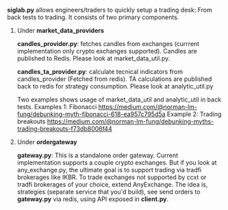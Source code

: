 **siglab.py** allows engineers/traders to quickly setup a trading desk: From back tests to trading.
It consists of two primary components.
1. Under **market_data_providers**

    **candles_provider.py**: fetches candles from exchanges (currrent implementation only crypto exchanges supported). Candles are published to Redis. Please look at market_data_util.py.
    
    **candles_ta_provider.py**: calculate tecnical indicators from candles_provider (Fetched from redis). TA calculations are published back to redis for strategy consumption. Please look at analytic_util.py

    Two examples shows usage of market_data_util and analytic_util in back tests.
        Examples 1: Fibonacci
            https://medium.com/@norman-lm-fung/debunking-myth-fibonacci-618-ea957c795d5a
        Example 2: Trading breakouts
            https://medium.com/@norman-lm-fung/debunking-myths-trading-breakouts-f73db8006f44


2. Under **ordergateway**

    **gateway.py**: This is a standalone order gateway. Current implementation supports a couple crypto exchanges. But if you look at any_exchange.py, the ultimate goal is to support trading via tradfi brokerages like IKBR. To trade exchanges not supported by ccxt or tradfi brokerages of your choice, extend AnyExchange.
    The idea is, strategies (separate service that you'd build), see send orders to **gateway.py** via redis, using API exposed in **client.py**.
